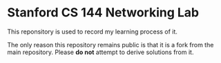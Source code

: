 Stanford CS 144 Networking Lab
==============================

This reponsitory is used to record my learning process of it.

The only reason this repository remains public is that it is a fork from the main repository. Please **do not** attempt to derive solutions from it.
